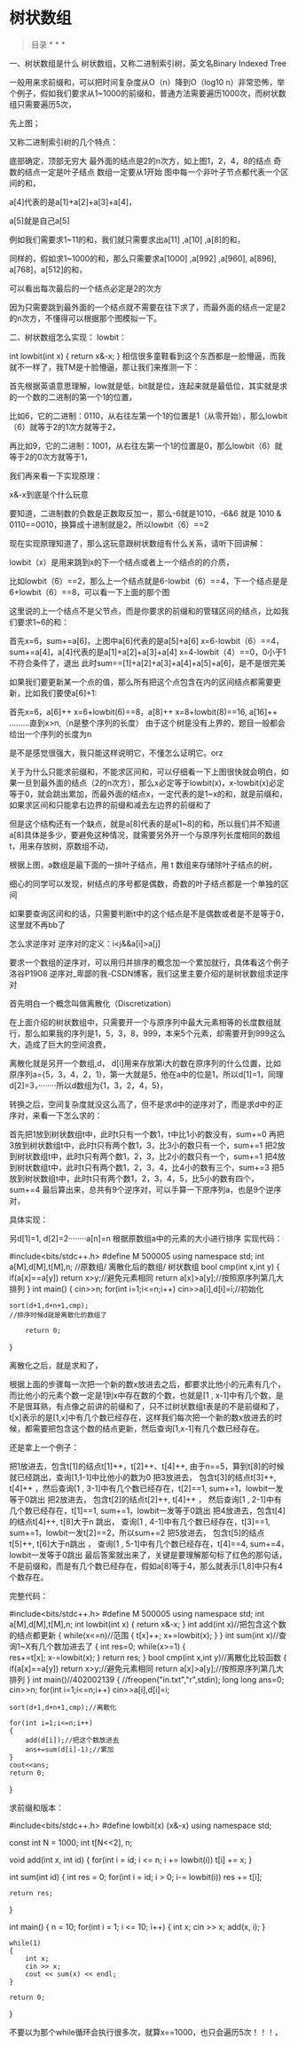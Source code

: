 # 树状数组

>目录
*[]()
*[]()
*[]()

一、树状数组是什么
树状数组，又称二进制索引树，英文名Binary Indexed Tree

一般用来求前缀和，可以把时间复杂度从O（n）降到O（log10 n）非常恐怖，举个例子，假如我们要求从1~1000的前缀和，普通方法需要遍历1000次，而树状数组只需要遍历5次，

先上图；



又称二进制索引树的几个特点：

底部确定，顶部无穷大
最外面的结点是2的n次方，如上图1，2，4，8的结点
奇数的结点一定是叶子结点
数组一定要从1开始
图中每一个非叶子节点都代表一个区间的和，

a[4]代表的是a[1]+a[2]+a[3]+a[4]，

a[5]就是自己a[5]

例如我们需要求1~11的和，我们就只需要求出a[11] ,a[10] ,a[8]的和，

同样的，假如求1~1000的和，那么只需要求a[1000] ,a[992] ,a[960], a[896], a[768]，a[512]的和，

可以看出每次最后的一个结点必定是2的次方

因为只需要跳到最外面的一个结点就不需要在往下求了，而最外面的结点一定是2的n次方，不懂得可以根据那个图模拟一下。

二、树状数组怎么实现：
lowbit：

int lowbit(int x)
{
	return x&-x;
}
相信很多童鞋看到这个东西都是一脸懵逼，而我就不一样了，我TM是十脸懵逼，那让我们来推测一下：

首先根据英语意思理解，low就是低，bit就是位，连起来就是最低位，其实就是求的一个数的二进制的第一个1的位置，

比如6，它的二进制：0110，从右往左第一个1的位置是1（从零开始），那么lowbit（6）就等于2的1次方就等于2，

再比如9，它的二进制：1001，从右往左第一个1的位置是0，那么lowbit（6）就等于2的0次方就等于1，

我们再来看一下实现原理：

x&-x到底是个什么玩意

要知道，二进制数的负数是正数取反加一，那么-6就是1010，-6&6 就是 1010 & 0110==0010，换算成十进制就是2，所以lowbit（6）==2

现在实现原理知道了，那么这玩意跟树状数组有什么关系，请听下回讲解：

lowbit（x）是用来跳到x的下一个结点或者上一个结点的的介质，

比如lowbit（6）==2，那么上一个结点就是6-lowbit（6）==4，下一个结点是是6+lowbit（6）==8，可以看一下上面的那个图

这里说的上一个结点不是父节点，而是你要求的前缀和的管辖区间的结点，比如我们要求1~6的和：

首先x=6，sum+=a[6]，上图中a[6]代表的是a[5]+a[6]
x=6-lowbit（6）==4，sum+=a[4]，a[4]代表的是a[1]+a[2]+a[3]+a[4]
x=4-lowbit（4）==0，0小于1不符合条件了，退出
此时sum==[1]+a[2]+a[3]+a[4]+a[5]+a[6]，是不是很完美

如果我们要更新某一个点的值，那么所有把这个点包含在内的区间结点都需要更新，比如我们要使a[6]+1:

首先x=6，a[6]++
x=6+lowbit(6)==8，a[8]++
x=8+lowbit(8)==16, a[16]++
.........直到x>n,（n是整个序列的长度）
由于这个树是没有上界的，题目一般都会给出一个序列的长度为n

是不是感觉很强大，我只能这样说明它，不懂怎么证明它。orz

关于为什么只能求前缀和，不能求区间和，可以仔细看一下上图很快就会明白，如果一旦到最外面的结点（2的n次方），那么x必定等于lowbit(x)，x-lowbit(x)必定等于0，就会跳出累加，而最外面的结点x，一定代表的是1~x的和，就是前缀和，如果求区间和只能拿右边界的前缀和减去左边界的前缀和了

但是这个结构还有一个缺点，就是a[8]代表的是a[1~8]的和，所以我们并不知道a[8]具体是多少，要避免这种情况，就需要另外开一个与原序列长度相同的数组 t，用来存放树，原数组不动，

根据上图，a数组是最下面的一排叶子结点，用 t 数组来存储除叶子结点的树，

细心的同学可以发现，树结点的序号都是偶数，奇数的叶子结点都是一个单独的区间

如果要查询区间和的话，只需要判断t中的这个结点是不是偶数或者是不是等于0，这里就不再bb了

怎么求逆序对
逆序对的定义：i<j&&a[i]>a[j]

要求一个数组的逆序对，可以用归并排序的概念加一个累加就行，具体看这个例子洛谷P1908 逆序对_卑鄙的我-CSDN博客，我们这里主要介绍的是树状数组求逆序对

首先明白一个概念叫做离散化（Discretization）

在上面介绍的树状数组中，只需要开一个与原序列中最大元素相等的长度数组就行，那么如果我的序列是1，5，3，8，999，本来5个元素，却需要开到999这么大，造成了巨大的空间浪费，

离散化就是另开一个数组,d， d[i]用来存放第i大的数在原序列的什么位置，比如原序列a={5，3，4，2，1}，第一大就是5，他在a中的位是1，所以d[1]=1，同理d[2]=3，········所以d数组为{1，3，2，4，5}，

转换之后，空间复杂度就没这么高了，但不是求d中的逆序对了，而是求d中的正序对，来看一下怎么求的：

首先把1放到树状数组t中，此时t只有一个数1，t中比1小的数没有，sum+=0
再把3放到树状数组t中，此时t只有两个数1，3，比3小的数只有一个，sum+=1
把2放到树状数组t中，此时t只有两个数1，2，3，比2小的数只有一个，sum+=1
把4放到树状数组t中，此时t只有两个数1，2，3，4，比4小的数有三个，sum+=3
把5放到树状数组t中，此时t只有两个数1，2，3，4，5，比5小的数有四个，sum+=4
最后算出来，总共有9个逆序对，可以手算一下原序列a，也是9个逆序对，

具体实现：

另d[1]=1, d[2]=2········a[n]=n
根据原数组a中的元素的大小进行排序
实现代码：

#include<bits/stdc++.h>
#define M 500005
using namespace std;
int a[M],d[M],t[M],n;
//原数组/ 离散化后的数组/ 树状数组 
bool cmp(int x,int y)
{
	if(a[x]==a[y]) return x>y;//避免元素相同 
	return a[x]>a[y];//按照原序列第几大排列 
}
int main()
{
	cin>>n;
	for(int i=1;i<=n;i++)
	cin>>a[i],d[i]=i;//初始化
	
	sort(d+1,d+n+1,cmp);
	//排序时候d就是离散化的数组了 
 
        return 0;
} 

离散化之后，就是求和了，

根据上面的步骤每一次把一个新的数x放进去之后，都要求比他小的元素有几个，而比他小的元素个数一定是1到x中存在数的个数，也就是[1 , x-1]中有几个数，是不是很耳熟，有点像之前讲的前缀和了，只不过树状数组t表是的不是前缀和了，t[x]表示的是[1,x]中有几个数已经存在，这样我们每次把一个新的数x放进去的时候，都需要把包含这个数的结点更新，然后查询[1,x-1]有几个数已经存在。

还是拿上一个例子：

把1放进去，包含t[1]的结点t[1]++，t[2]++、t[4]++, 由于n==5，算到t[8]的时候就已经跳出，查询[1,1-1]中比他小的数为0
把3放进去， 包含t[3]的结点t[3]++,  t[4]++  ，然后查询[1 , 3-1]中有几个数已经存在，t[2]==1, sum+=1，lowbit一发等于0跳出
把2放进去， 包含t[2]的结点t[2]++,  t[4]++ ， 然后查询[1 , 2-1]中有几个数已经存在，t[1]==1, sum+=1，lowbit一发等于0跳出
把4放进去，包含t[4]的结点t[4]++,   t[8]大于n 跳出， 查询[1 , 4-1]中有几个数已经存在，t[3]==1, sum+=1，lowbit一发t[2]==2，所以sum+=2
把5放进去， 包含t[5]的结点t[5]++,   t[6]大于n跳出 ， 查询[1 , 5-1]中有几个数已经存在，t[4]==4, sum+=4，lowbit一发等于0跳出
最后答案就出来了，关键是要理解那句标了红色的那句话，不是前缀和，而是有几个数已经存在，假如a[8]等于4，那么就表示[1,8]中只有4个数存在。

完整代码：

#include<bits/stdc++.h>
#define M 500005
using namespace std;
int a[M],d[M],t[M],n;
int lowbit(int x)
{
	return x&-x;
}
int add(int x)//把包含这个数的结点都更新 
{
	while(x<=n)//范围 
	{
		t[x]++;
		x+=lowbit(x);
	}
}
int sum(int x)//查询1~X有几个数加进去了 
{
	int res=0;
	while(x>=1)
	{	
		res+=t[x];
		x-=lowbit(x);
	}
	return res;
}
bool cmp(int x,int y)//离散化比较函数 
{
	if(a[x]==a[y]) return x>y;//避免元素相同 
	return a[x]>a[y];//按照原序列第几大排列 
}
int main()//402002139
{
	//freopen("in.txt","r",stdin);
	long long ans=0;
	cin>>n;
	for(int i=1;i<=n;i++)
	cin>>a[i],d[i]=i;
	
	sort(d+1,d+n+1,cmp);//离散化 
	
	for(int i=1;i<=n;i++)
	{
		add(d[i]);//把这个数放进去 
		ans+=sum(d[i]-1);//累加 
	}
	cout<<ans;
	return 0;
}
 
 

求前缀和版本：

#include<bits/stdc++.h>
#define lowbit(x) (x&-x)
using namespace std;
 
const int N = 1000;
int t[N<<2], n;
 
void add(int x, int id)
{
	for(int i = id; i <= n; i += lowbit(i))
	t[i] += x;
}
 
int sum(int id)
{
	int res = 0;
	for(int i = id; i > 0; i-= lowbit(i))
	res += t[i];
	
	return res;
}
 
int main()
{
	n = 10;
	for(int i = 1; i <= 10; i++)
	{
		int x;
		cin >> x;
		add(x, i);
	}
	
	while(1)
	{
		int x;
		cin >> x;
		cout << sum(x) << endl;
	}
	
	return 0;
}

不要以为那个while循环会执行很多次，就算x==1000，也只会遍历5次！！！，

